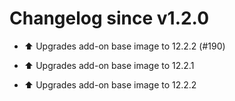 # Changelog since v1.2.0
- ⬆️ Upgrades add-on base image to 12.2.2 (#190)

* ⬆️ Upgrades add-on base image to 12.2.1

* ⬆️ Upgrades add-on base image to 12.2.2 
